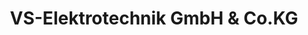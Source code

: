 ---
title: "VS-Elektrotechnik GmbH & Co.KG"
url: /leonberg/vs-elektrotechnik-gmbh-und-co-kg/
shop: Haushaltsgeräte
---